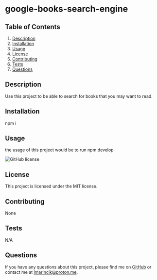 # google-books-search-engine

## Table of Contents

1. [Description](#description)
2. [Installation](#installation)
3. [Usage](#usage)
4. [License](#license)
5. [Contributing](#contributing)
6. [Tests](#tests)
7. [Questions](#questions)

## Description

Use this project to be able to search for books that you may want to read.

## Installation

npm i

## Usage

 the usage of this project would be to run npm develop

![GitHub license](https://img.shields.io/badge/license-MIT-blue.svg)

## License

This project is licensed under the MIT license.

## Contributing

None

## Tests

N/A

## Questions

If you have any questions about this project, please find me on [GitHub](https://github.com/Coderinsightmaven) or contact me at lmarincik@proton.me.
